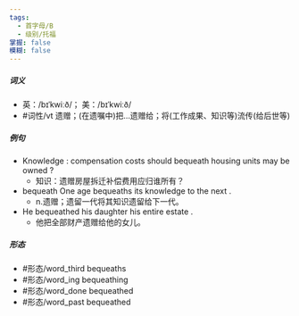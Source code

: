 ```yaml
---
tags:
  - 首字母/B
  - 级别/托福
掌握: false
模糊: false
---
```

##### 词义
- 英：/bɪˈkwiːð/； 美：/bɪˈkwiːð/
- #词性/vt  遗赠；(在遗嘱中)把…遗赠给；将(工作成果、知识等)流传(给后世等)
##### 例句
- Knowledge : compensation costs should bequeath housing units may be owned ?
	- 知识：遗赠房屋拆迁补偿费用应归谁所有？
- bequeath One age bequeaths its knowledge to the next .
	- n.遗赠；遗留一代将其知识遗留给下一代。
- He bequeathed his daughter his entire estate .
	- 他把全部财产遗赠给他的女儿。
##### 形态
- #形态/word_third bequeaths
- #形态/word_ing bequeathing
- #形态/word_done bequeathed
- #形态/word_past bequeathed
